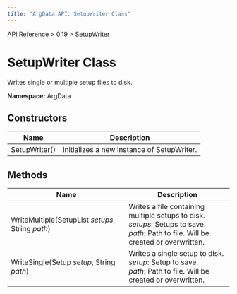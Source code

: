 ```yaml
---
title: "ArgData API: SetupWriter Class"
---
```


[API Reference](/argdata/api/) &gt; [0.19](/argdata/api/0.19/) &gt; SetupWriter

# SetupWriter Class

Writes single or multiple setup files to disk.

**Namespace:** ArgData

## Constructors

<table class="table table-bordered table-striped ">
<thead>
  <tr>
    <th>Name</th>
    <th>Description</th>
  </tr>
</thead>
<tbody>
  <tr>
    <td>SetupWriter()</td>
    <td>Initializes a new instance of SetupWriter.</td>
  </tr>
</tbody>
</table>


## Methods

<table class="table table-bordered table-striped ">
<thead>
  <tr>
    <th>Name</th>
    <th>Description</th>
  </tr>
</thead>
<tbody>
  <tr>
    <td>WriteMultiple(SetupList <em>setups</em>, String <em>path</em>)</td>
    <td>Writes a file containing multiple setups to disk.<br /><em>setups</em>: Setups to save.<br /><em>path</em>: Path to file. Will be created or overwritten.<br /></td>
  </tr>
  <tr>
    <td>WriteSingle(Setup <em>setup</em>, String <em>path</em>)</td>
    <td>Writes a single setup to disk.<br /><em>setup</em>: Setup to save.<br /><em>path</em>: Path to file. Will be created or overwritten.<br /></td>
  </tr>
</tbody>
</table>


